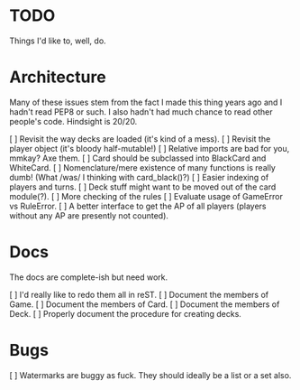 # TODO

Things I'd like to, well, do.

Architecture
============

Many of these issues stem from the fact I made this thing years ago and I
hadn't read PEP8 or such. I also hadn't had much chance to read other people's
code. Hindsight is 20/20.

[ ] Revisit the way decks are loaded (it's kind of a mess).
[ ] Revisit the player object (it's bloody half-mutable!)
[ ] Relative imports are bad for you, mmkay? Axe them.
[ ] Card should be subclassed into BlackCard and WhiteCard.
[ ] Nomenclature/mere existence of many functions is really dumb! (What /was/
    I thinking with card\_black()?)
[ ] Easier indexing of players and turns.
[ ] Deck stuff might want to be moved out of the card module(?).
[ ] More checking of the rules
[ ] Evaluate usage of GameError vs RuleError.
[ ] A better interface to get the AP of all players (players without any AP
    are presently not counted).

Docs
====

The docs are complete-ish but need work.

[ ] I'd really like to redo them all in reST.
[ ] Document the members of Game.
[ ] Document the members of Card.
[ ] Document the members of Deck.
[ ] Properly document the procedure for creating decks.

Bugs
====

[ ] Watermarks are buggy as fuck. They should ideally be a list or a set also.
